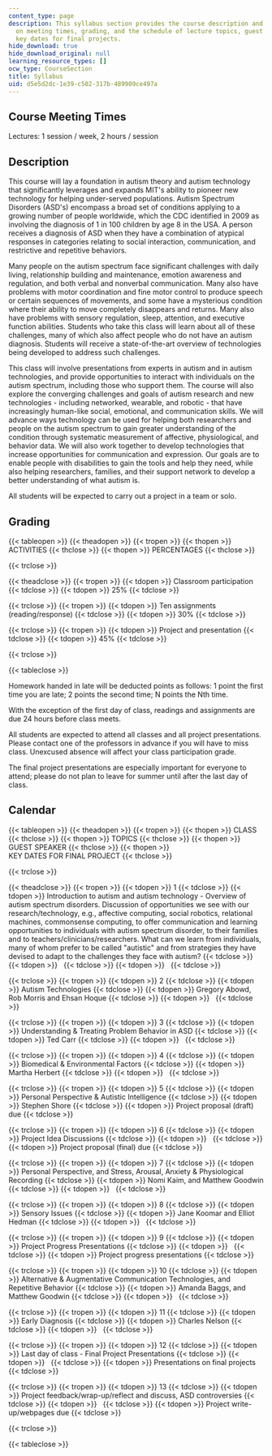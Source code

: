 ```yaml
---
content_type: page
description: This syllabus section provides the course description and information
  on meeting times, grading, and the schedule of lecture topics, guest speakers, and
  key dates for final projects.
hide_download: true
hide_download_original: null
learning_resource_types: []
ocw_type: CourseSection
title: Syllabus
uid: d5e5d2dc-1e39-c502-317b-489909ce497a
---
```


Course Meeting Times
--------------------

Lectures: 1 session / week, 2 hours / session

Description
-----------

This course will lay a foundation in autism theory and autism technology that significantly leverages and expands MIT's ability to pioneer new technology for helping under-served populations. Autism Spectrum Disorders (ASD's) encompass a broad set of conditions applying to a growing number of people worldwide, which the CDC identified in 2009 as involving the diagnosis of 1 in 100 children by age 8 in the USA. A person receives a diagnosis of ASD when they have a combination of atypical responses in categories relating to social interaction, communication, and restrictive and repetitive behaviors.

Many people on the autism spectrum face significant challenges with daily living, relationship building and maintenance, emotion awareness and regulation, and both verbal and nonverbal communication. Many also have problems with motor coordination and fine motor control to produce speech or certain sequences of movements, and some have a mysterious condition where their ability to move completely disappears and returns. Many also have problems with sensory regulation, sleep, attention, and executive function abilities. Students who take this class will learn about all of these challenges, many of which also affect people who do not have an autism diagnosis. Students will receive a state-of-the-art overview of technologies being developed to address such challenges.

This class will involve presentations from experts in autism and in autism technologies, and provide opportunities to interact with individuals on the autism spectrum, including those who support them. The course will also explore the converging challenges and goals of autism research and new technologies - including networked, wearable, and robotic - that have increasingly human-like social, emotional, and communication skills. We will advance ways technology can be used for helping both researchers and people on the autism spectrum to gain greater understanding of the condition through systematic measurement of affective, physiological, and behavior data. We will also work together to develop technologies that increase opportunities for communication and expression. Our goals are to enable people with disabilities to gain the tools and help they need, while also helping researchers, families, and their support network to develop a better understanding of what autism is.

All students will be expected to carry out a project in a team or solo.

Grading
-------

{{< tableopen >}}
{{< theadopen >}}
{{< tropen >}}
{{< thopen >}}
ACTIVITIES
{{< thclose >}}
{{< thopen >}}
PERCENTAGES
{{< thclose >}}

{{< trclose >}}

{{< theadclose >}}
{{< tropen >}}
{{< tdopen >}}
Classroom participation
{{< tdclose >}}
{{< tdopen >}}
25%
{{< tdclose >}}

{{< trclose >}}
{{< tropen >}}
{{< tdopen >}}
Ten assignments (reading/response)
{{< tdclose >}}
{{< tdopen >}}
30%
{{< tdclose >}}

{{< trclose >}}
{{< tropen >}}
{{< tdopen >}}
Project and presentation
{{< tdclose >}}
{{< tdopen >}}
45%
{{< tdclose >}}

{{< trclose >}}

{{< tableclose >}}

Homework handed in late will be deducted points as follows: 1 point the first time you are late; 2 points the second time; N points the Nth time.

With the exception of the first day of class, readings and assignments are due 24 hours before class meets.

All students are expected to attend all classes and all project presentations. Please contact one of the professors in advance if you will have to miss class. Unexcused absence will affect your class participation grade.

The final project presentations are especially important for everyone to attend; please do not plan to leave for summer until after the last day of class.

Calendar
--------

{{< tableopen >}}
{{< theadopen >}}
{{< tropen >}}
{{< thopen >}}
CLASS
{{< thclose >}}
{{< thopen >}}
TOPICS
{{< thclose >}}
{{< thopen >}}
GUEST SPEAKER
{{< thclose >}}
{{< thopen >}}
KEY DATES FOR FINAL PROJECT
{{< thclose >}}

{{< trclose >}}

{{< theadclose >}}
{{< tropen >}}
{{< tdopen >}}
1
{{< tdclose >}}
{{< tdopen >}}
Introduction to autism and autism technology - Overview of autism spectrum disorders. Discussion of opportunities we see with our research/technology, e.g., affective computing, social robotics, relational machines, commonsense computing, to offer communication and learning opportunities to individuals with autism spectrum disorder, to their families and to teachers/clinicians/researchers. What can we learn from individuals, many of whom prefer to be called "autistic" and from strategies they have devised to adapt to the challenges they face with autism?
{{< tdclose >}}
{{< tdopen >}}
 
{{< tdclose >}}
{{< tdopen >}}
 
{{< tdclose >}}

{{< trclose >}}
{{< tropen >}}
{{< tdopen >}}
2
{{< tdclose >}}
{{< tdopen >}}
Autism Technologies
{{< tdclose >}}
{{< tdopen >}}
Gregory Abowd, Rob Morris and Ehsan Hoque
{{< tdclose >}}
{{< tdopen >}}
 
{{< tdclose >}}

{{< trclose >}}
{{< tropen >}}
{{< tdopen >}}
3
{{< tdclose >}}
{{< tdopen >}}
Understanding & Treating Problem Behavior in ASD
{{< tdclose >}}
{{< tdopen >}}
Ted Carr
{{< tdclose >}}
{{< tdopen >}}
 
{{< tdclose >}}

{{< trclose >}}
{{< tropen >}}
{{< tdopen >}}
4
{{< tdclose >}}
{{< tdopen >}}
Biomedical & Environmental Factors
{{< tdclose >}}
{{< tdopen >}}
Martha Herbert
{{< tdclose >}}
{{< tdopen >}}
 
{{< tdclose >}}

{{< trclose >}}
{{< tropen >}}
{{< tdopen >}}
5
{{< tdclose >}}
{{< tdopen >}}
Personal Perspective & Autistic Intelligence
{{< tdclose >}}
{{< tdopen >}}
Stephen Shore
{{< tdclose >}}
{{< tdopen >}}
Project proposal (draft) due
{{< tdclose >}}

{{< trclose >}}
{{< tropen >}}
{{< tdopen >}}
6
{{< tdclose >}}
{{< tdopen >}}
Project Idea Discussions
{{< tdclose >}}
{{< tdopen >}}
 
{{< tdclose >}}
{{< tdopen >}}
Project proposal (final) due
{{< tdclose >}}

{{< trclose >}}
{{< tropen >}}
{{< tdopen >}}
7
{{< tdclose >}}
{{< tdopen >}}
Personal Perspective, and Stress, Arousal, Anxiety & Physiological Recording
{{< tdclose >}}
{{< tdopen >}}
Nomi Kaim, and Matthew Goodwin
{{< tdclose >}}
{{< tdopen >}}
 
{{< tdclose >}}

{{< trclose >}}
{{< tropen >}}
{{< tdopen >}}
8
{{< tdclose >}}
{{< tdopen >}}
Sensory Issues
{{< tdclose >}}
{{< tdopen >}}
Jane Koomar and Elliot Hedman
{{< tdclose >}}
{{< tdopen >}}
 
{{< tdclose >}}

{{< trclose >}}
{{< tropen >}}
{{< tdopen >}}
9
{{< tdclose >}}
{{< tdopen >}}
Project Progress Presentations
{{< tdclose >}}
{{< tdopen >}}
 
{{< tdclose >}}
{{< tdopen >}}
Project progress presentations
{{< tdclose >}}

{{< trclose >}}
{{< tropen >}}
{{< tdopen >}}
10
{{< tdclose >}}
{{< tdopen >}}
Alternative & Augmentative Communication Technologies, and Repetitive Behavior
{{< tdclose >}}
{{< tdopen >}}
Amanda Baggs, and Matthew Goodwin
{{< tdclose >}}
{{< tdopen >}}
 
{{< tdclose >}}

{{< trclose >}}
{{< tropen >}}
{{< tdopen >}}
11
{{< tdclose >}}
{{< tdopen >}}
Early Diagnosis
{{< tdclose >}}
{{< tdopen >}}
Charles Nelson
{{< tdclose >}}
{{< tdopen >}}
 
{{< tdclose >}}

{{< trclose >}}
{{< tropen >}}
{{< tdopen >}}
12
{{< tdclose >}}
{{< tdopen >}}
Last day of class - Final Project Presentations
{{< tdclose >}}
{{< tdopen >}}
 
{{< tdclose >}}
{{< tdopen >}}
Presentations on final projects
{{< tdclose >}}

{{< trclose >}}
{{< tropen >}}
{{< tdopen >}}
13
{{< tdclose >}}
{{< tdopen >}}
Project feedback/wrap-up/reflect and discuss, ASD controversies
{{< tdclose >}}
{{< tdopen >}}
 
{{< tdclose >}}
{{< tdopen >}}
Project write-up/webpages due
{{< tdclose >}}

{{< trclose >}}

{{< tableclose >}}